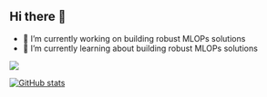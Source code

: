 ## Hi there 👋

- 🔭 I’m currently working on building robust MLOPs solutions
- 🌱 I’m currently learning about building robust MLOPs solutions

![](https://komarev.com/ghpvc/?username=kaushikabhishek87)


[![GitHub stats](https://github-readme-stats.vercel.app/api?username=kaushikabhishek87)](https://github.com/kaushikabhishek87/github-readme-stats)


<!--
**kaushikabhishek87/kaushikabhishek87** is a ✨ _special_ ✨ repository because its `README.md` (this file) appears on your GitHub profile.

Here are some ideas to get you started:

- 🔭 I’m currently working on ...
- 🌱 I’m currently learning ...
- 👯 I’m looking to collaborate on ...
- 🤔 I’m looking for help with ...
- 💬 Ask me about ...
- 📫 How to reach me: ...
- 😄 Pronouns: ...
- ⚡ Fun fact: ...
-->
